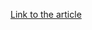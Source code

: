 [Link to the article](https://blog.eclecticiq.com/eclecticiq-monthly-vulnerability-trend-report-january-2019?hsLang=en)
